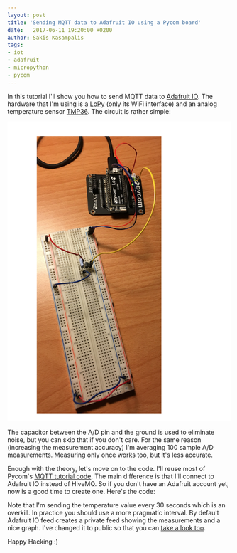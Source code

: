```yaml
---
layout: post
title: 'Sending MQTT data to Adafruit IO using a Pycom board'
date:   2017-06-11 19:20:00 +0200
author: Sakis Kasampalis
tags:
- iot
- adafruit
- micropython
- pycom
---
```


In this tutorial I'll show you how to send MQTT data to [Adafruit IO][adafruit]. The hardware that I'm using is a [LoPy] (only its WiFi interface) and an analog temperature sensor [TMP36]. The circuit is rather simple:

![Electronic circuit](/assets/tmp36.png)

 The capacitor between the A/D pin and the ground is used to eliminate noise, but you can skip that if you don't care. For the same reason (increasing the measurement accuracy) I'm averaging 100 sample A/D measurements. Measuring only once works too, but it's less accurate.
 
 Enough with the theory, let's move on to the code. I'll reuse most of Pycom's [MQTT tutorial code][tutorial]. The main difference is that I'll connect to Adafruit IO instead of HiveMQ. So if you don't have an Adafruit account yet, now is a good time to create one. Here's the code:

<script src="https://gist.github.com/faif/6da69d341a29c2b29c450343d2c20ddf.js"></script>

Note that I'm sending the temperature value every 30 seconds which is an overkill. In practice you should use a more pragmatic interval. By default Adafruit IO feed creates a private feed showing the measurements and a nice graph. I've changed it to public so that you can [take a look too][feed].

Happy Hacking :)

[adafruit]: https://io.adafruit.com
[LoPy]: https://www.pycom.io/product/lopy/
[TMP36]: https://www.adafruit.com/product/165
[tutorial]: https://docs.pycom.io/pycom_esp32/pycom_esp32/tutorial/includes/mqtt.html
[feed]: https://io.adafruit.com/ierax/feeds/office-temperature
